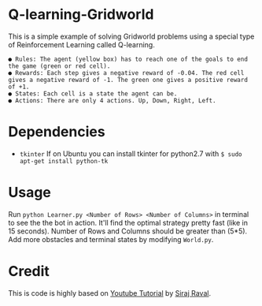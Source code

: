 # Q-learning-Gridworld
This is a simple example of solving Gridworld problems using a special type of Reinforcement Learning called Q-learning.

	● Rules: The agent (yellow box) has to reach one of the goals to end the game (green or red cell).
	● Rewards: Each step gives a negative reward of -0.04. The red cell gives a negative reward of -1. The green one gives a positive reward of +1.
	● States: Each cell is a state the agent can be.
	● Actions: There are only 4 actions. Up, Down, Right, Left.
  
# Dependencies
* `tkinter`
If on Ubuntu you can install tkinter for python2.7 with ``$ sudo apt-get install python-tk``

# Usage
Run `python Learner.py <Number of Rows> <Number of Columns>` in terminal to see the the bot in action. It'll find the optimal strategy pretty fast (like in 15 seconds). Number of Rows and Columns should be greater than (5*5). Add more obstacles and terminal states by modifying `World.py`.

# Credit
This is code is highly based on [Youtube Tutorial](https://youtu.be/A5eihauRQvo) by [Siraj Raval](https://github.com/llSourcell).
